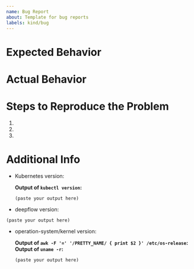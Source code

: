 ```yaml
---
name: Bug Report
about: Template for bug reports
labels: kind/bug
---
```


# Expected Behavior

# Actual Behavior

# Steps to Reproduce the Problem

1.
2.
3.

# Additional Info

- Kubernetes version:

  **Output of `kubectl version`:**

  ```
  (paste your output here)
  ```

-  deepflow version:
  
  ```
  (paste your output here)
  ```

- operation-system/kernel version:
  
  **Output of `awk -F '=' '/PRETTY_NAME/ { print $2 }' /etc/os-release`:**
  **Output of `uname -r`:**
  ```
  (paste your output here)
  ```

<!-- Any other additional information -->